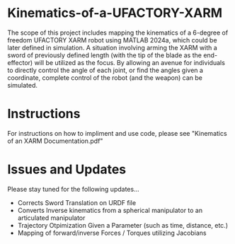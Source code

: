 # Kinematics-of-a-UFACTORY-XARM
 
 The scope of this project includes mapping the kinematics of a 6-degree of
freedom UFACTORY XARM robot using MATLAB 2024a, which could be later
defined in simulation. A situation involving arming the XARM with a sword of
previously defined length (with the tip of the blade as the end-effector) will be
utilized as the focus. By allowing an avenue for individuals to directly control
the angle of each joint, or find the angles given a coordinate, complete control
of the robot (and the weapon) can be simulated.

# Instructions
For instructions on how to impliment and use code, please see "Kinematics of an XARM Documentation.pdf"

# Issues and Updates
Please stay tuned for the following updates...
- Corrects Sword Translation on URDF file
- Converts Inverse kinematics from a spherical manipulator to an articulated manipulator
- Trajectory Otpimization Given a Parameter (such as time, distance, etc.)
- Mapping of forward/inverse Forces / Torques utilizing Jacobians

